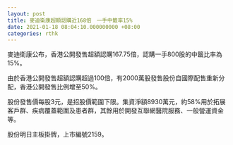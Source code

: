 ```yaml
---
layout: post
title: 麥迪衛康超額認購近168倍　一手中籤率15%
date: 2021-01-18 08:04:10.000000000 +08:00
categories: rthk
---
```


麥迪衛康公布，香港公開發售超額認購167.75倍，認購一手800股的中籤比率為15%。

由於香港公開發售超額認購超過100倍，有2000萬股發售股份自國際配售重新分配，香港公開發售比例增至50%。

股份發售價每股3元，是招股價範圍下限。集資淨額8930萬元，約58%用於拓展客戶群、疾病覆蓋範圍及患者群，其餘用於開發互聯網醫院服務、一般營運資金等。

股份明日主板掛牌，上市編號2159。
